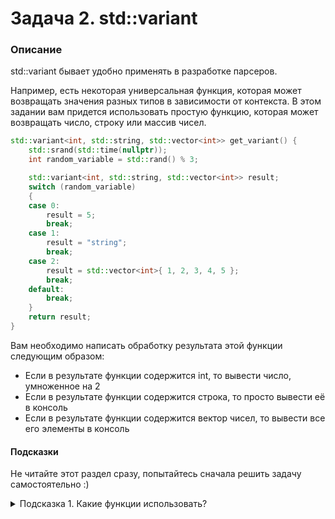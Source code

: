 # Задача 2. std::variant

### Описание
std::variant бывает удобно применять в разработке парсеров.

Например, есть некоторая универсальная функция, которая может возвращать значения разных типов в зависимости от контекста.
В этом задании вам придется использовать простую функцию, которая может возвращать число, строку или массив чисел.

```C++
std::variant<int, std::string, std::vector<int>> get_variant() {
	std::srand(std::time(nullptr));
	int random_variable = std::rand() % 3;

	std::variant<int, std::string, std::vector<int>> result;
	switch (random_variable)
	{
	case 0:
		result = 5;
		break;
	case 1:
		result = "string";
		break;
	case 2:
		result = std::vector<int>{ 1, 2, 3, 4, 5 };
		break;
	default:
		break;
	}
	return result;
}
```

Вам необходимо написать обработку результата этой функции следующим образом:
* Если в результате функции содержится int, то вывести число, умноженное на 2
* Если в результате функции содержится строка, то просто вывести её в консоль
* Если в результате функции содержится вектор чисел, то вывести все его элементы в консоль


#### Подсказки

Не читайте этот раздел сразу, попытайтесь сначала решить задачу самостоятельно :)

<details>

<summary>Подсказка 1. Какие функции использовать?</summary>

Использовать функции `std::holds_alternative`, `std::get` или `std::get_if`

</details>

